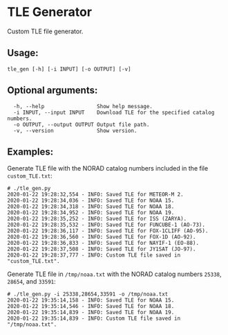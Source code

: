 # TLE Generator

Custom TLE file generator.

## Usage:

`tle_gen [-h] [-i INPUT] [-o OUTPUT] [-v]`

## Optional arguments:

```
  -h, --help                 Show help message.
  -i INPUT, --input INPUT    Download TLE for the specified catalog numbers.
  -o OUTPUT, --output OUTPUT Output file path.
  -v, --version              Show version.
```

## Examples:

Generate TLE file with the NORAD catalog numbers included in the file `custom_TLE.txt`:

```
# ./tle_gen.py
2020-01-22 19:28:32,554 - INFO: Saved TLE for METEOR-M 2.
2020-01-22 19:28:34,036 - INFO: Saved TLE for NOAA 15.
2020-01-22 19:28:34,318 - INFO: Saved TLE for NOAA 18.
2020-01-22 19:28:34,952 - INFO: Saved TLE for NOAA 19.
2020-01-22 19:28:35,252 - INFO: Saved TLE for ISS (ZARYA).
2020-01-22 19:28:35,532 - INFO: Saved TLE for FUNCUBE-1 (AO-73).
2020-01-22 19:28:36,117 - INFO: Saved TLE for FOX-1CLIFF (AO-95).
2020-01-22 19:28:36,560 - INFO: Saved TLE for FOX-1D (AO-92).
2020-01-22 19:28:36,833 - INFO: Saved TLE for NAYIF-1 (EO-88).
2020-01-22 19:28:37,508 - INFO: Saved TLE for JY1SAT (JO-97).
2020-01-22 19:28:37,777 - INFO: Custom TLE file saved in "custom_TLE.txt".
```

Generate TLE file in `/tmp/noaa.txt` with the NORAD catalog numbers `25338`, `28654`, and `33591`:

```
# ./tle_gen.py -i 25338,28654,33591 -o /tmp/noaa.txt
2020-01-22 19:35:14,158 - INFO: Saved TLE for NOAA 15.
2020-01-22 19:35:14,546 - INFO: Saved TLE for NOAA 18.
2020-01-22 19:35:14,839 - INFO: Saved TLE for NOAA 19.
2020-01-22 19:35:14,839 - INFO: Custom TLE file saved in "/tmp/noaa.txt".
```
